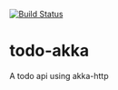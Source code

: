 [![Build Status](https://travis-ci.com/syamantm/todo-akka.svg?branch=master)](https://travis-ci.com/syamantm/todo-akka)

# todo-akka

A todo api using akka-http